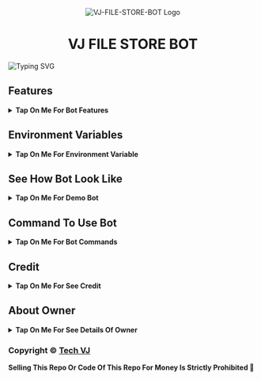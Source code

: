 <p align="center">
  <img src="https://i.ibb.co/t4Jcjnv/IMG-20240728-113323-122.jpg" alt="VJ-FILE-STORE-BOT Logo">
</p>
<h1 align="center">
  VJ FILE STORE BOT
</h1>

![Typing SVG](https://readme-typing-svg.herokuapp.com/?lines=Welcome+To+VJ-FILE-STORE-BOT;A+Highly+Advance+File+Store+Bot;Made+By+Yt-@Tech_VJ!;With+Clone+Feature+Stream/Download+Link;Custom+Url+Shortner+Auto+Delete+Feature;A+Bot+With+Fully+Advanced+Feature!;Must+Give+Credit+To+Tech+VJ;Because+He+Public+The+Paid+Repo;Thank+You!)
</p>

## Features

<b><details><summary>Tap On Me For Bot Features</summary>
 
- [x] Permanent Link By Using Website [ Premium Feature] 
- [x] Clone Feature Added [ Premium Feature] 
- [x] Token Verification Feature 
- [x] Stram Feature Added With Many Player Support
- [x] Custom Url Shortner Support Any User Can Add His Own Shortner
- [x] Batch Support Added, Any User Can Use Batch By Making Bot Admin In His File Store Channel
- [x] Auto Delete Feature Added
- [x] Custom Start Message With Picture And Buttons
</b>
</details>

## Environment Variables

<b><details><summary>Tap On Me For Environment Variable</summary>

- `API_ID` : Get From [my.telegram.org](https://my.telegram.org)
- `API_HASH` : Get From [my.telegram.org](https://my.telegram.org)
- `BOT_TOKEN` : Get From [BotFather](https://telegram.me/BotFather)
- `BOT_USERNAME` : Your Bot Username Without @
- `DB_URI` : Mongodb Database Url For Main Bot [Tutorial Watch Here](https://youtu.be/I36_OTWvT2w)
- `CDB_URI` : Mongodb Database Url For Clone Bot [Tutorial Watch Here](https://youtu.be/I36_OTWvT2w)
- `ADMINS` : It mean Admin/Owner Id For Broadcasting Message.
- `LOG_CHANNEL` : Log channel id start with -100xxxxxx
- `BIN_CHANNEL` : Bin channel id start with -100xxxxxx
- `FILE_STORE_CHANNEL` : File Store Channel id start with -100xxxxxx
- `FQDN` : Your Server App Link Without https://
- `AUTO_DELETE` : Time In Minutes
- `AUTO_DELETE_TIME` : Time In Seconds
- `PYTHON_VERSION` : This Variable Is Only For Render, Value IS `3.10.8`
- `PORT` : This Variable Is Only For Render, Value IS `8080`
</b>
</details>

## See How Bot Look Like

<b><details><summary>Tap On Me For Demo Bot</summary></b>

<img src="https://graph.org/file/bb9c59043c52072e8dc93.jpg" alt="Bot Demo">
<img src="https://graph.org/file/295e41dfab93acf42a111.jpg" alt="Bot Demo">
<img src="https://graph.org/file/ccc1b6ab4967a7d155ab8.jpg" alt="Bot Demo">
<img src="https://graph.org/file/75db5257c39436b734b49.jpg" alt="Bot Demo">
<img src="https://graph.org/file/1ce62a17012ed5723aaca.jpg" alt="Bot Demo">
</details>

## Command To Use Bot

<b><details><summary>Tap On Me For Bot Commands</summary>

🖍️ Main Bot Commands :-

- `/start` : By This Command You Can Check Bot Is Alive Or Not
- `/link` : By This Command You Can Generate A Shareable Link Of File By Replying This Command To That File
- `/batch` : By This Command You Can Generate Multiple File Shareable Link At A Time [Use Like This /batch (first post link) (last post link)]
- `/base_site` : By This Command You Can Set Your Url Shortner Domain [Use Like This /base_site domain.com]
- `/api` : By This Command You Can Set Your Url Shortner Api [Use Like This /api (your api key)]
- `/deletecloned` : By This Command You Can Delete Your Cloned Bot [Use Like This /deletecloned (your bot token)]
- `/broadcast` : By Using This Command You Can Broadcast A Message To Your Bot User, Reply This Command To Broadcast Message [Owner Only Command]

🖍️ Clone Bot Commands :- 

- `/start` : By This Command You Can Check Bot Is Alive Or Not
- `/link` : By This Command You Can Generate A Shareable Link Of File By Replying This Command To That File
- `/base_site` : By This Command You Can Set Your Url Shortner Domain [Use Like This /base_site domain.com]
- `/api` : By This Command You Can Set Your Url Shortner Api [Use Like This /api (your api key)]
- `/broadcast` : By Using This Command You Can Broadcast A Message To Your Bot User, Reply This Command To Broadcast Message [Clone Bot Owner Only Command]

</b>
</details>

## Credit

<b><details><summary>Tap On Me For See Credit</summary>

💝 Credit Goes To [Tech VJ](https://telegram.me/Kingvj01)

🖍️ This Code Is Fully Written Or Coded And Public By [Tech VJ](https://telegram.me/Kingvj01) So Don't Forgot To Give Credit

💖 And Thank You So Much To All Who Help In This Journey 💕

Copyright ©️ [Tech VJ](https://telegram.me/Kingvj01)

</b>
</details>

## About Owner 

<b><details><summary>Tap On Me For See Details Of Owner</summary>

- YouTube Channel : [Tech VJ](https://youtube.com/@Tech_VJ)
- Telegram Channel : [VJ Botz](https://telegram.me/VJ_Botz)
- Contact Link : [King VJ](https://telegram.me/Kingvj01)
- Instagram Id Link : [Tech VJ](https://instagram.com/tech.vj)

</b>
</details>


### Copyright ©️ [Tech VJ](https://telegram.me/Kingvj01)

<b>Selling This Repo Or Code Of This Repo For Money Is Strictly Prohibited 🚫</b>

